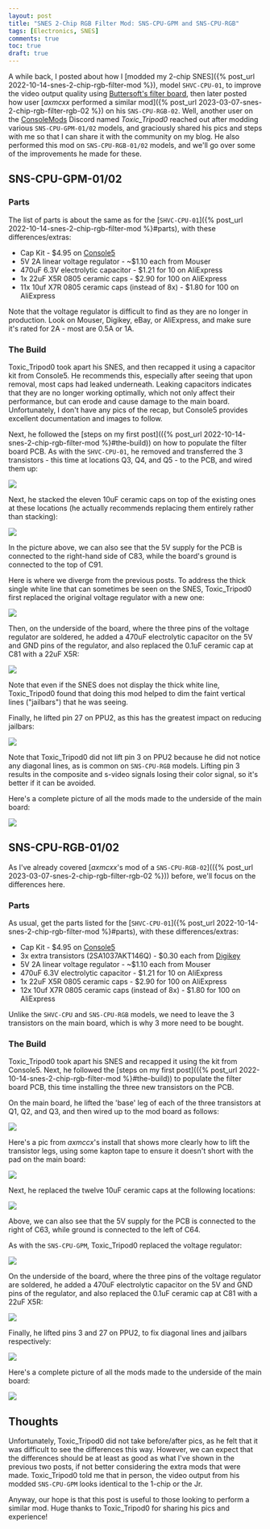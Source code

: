 ```yaml
---
layout: post
title: "SNES 2-Chip RGB Filter Mod: SNS-CPU-GPM and SNS-CPU-RGB"
tags: [Electronics, SNES]
comments: true
toc: true
draft: true
---
```


A while back, I posted about how I [modded my 2-chip SNES]({% post_url 2022-10-14-snes-2-chip-rgb-filter-mod %}), model `SHVC-CPU-01`, to improve the video output quality using [Buttersoft's filter board](https://www.aussiearcade.com/topic/90003-snes-sfc-shvc-cpu-001-2-chip-rgb-filter-mod-video-fix/), then later posted how user [*axmcxx* performed a similar mod]({% post_url 2023-03-07-snes-2-chip-rgb-filter-rgb-02 %}) on his `SNS-CPU-RGB-02`. Well, another user on the [ConsoleMods](https://consolemods.org/wiki/Main_Page) Discord named *Toxic_Tripod0* reached out after modding various `SNS-CPU-GPM-01/02` models, and graciously shared his pics and steps with me so that I can share it with the community on my blog. He also performed this mod on `SNS-CPU-RGB-01/02` models, and we'll go over some of the improvements he made for these.

## SNS-CPU-GPM-01/02

### Parts

The list of parts is about the same as for the [`SHVC-CPU-01`]({% post_url 2022-10-14-snes-2-chip-rgb-filter-mod %}#parts), with these differences/extras:

* Cap Kit - $4.95 on [Console5](https://console5.com/store/snes-cap-kit-non-shvc-models.html)
* 5V 2A linear voltage regulator - ~$1.10 each from Mouser
* 470uF 6.3V electrolytic capacitor - $1.21 for 10 on AliExpress
* 1x 22uF X5R 0805 ceramic caps - $2.90 for 100 on AliExpress
* 11x 10uf X7R 0805 ceramic caps (instead of 8x) - $1.80 for 100 on AliExpress

Note that the voltage regulator is difficult to find as they are no longer in production. Look on Mouser, Digikey, eBay, or AliExpress, and make sure it's rated for 2A - most are 0.5A or 1A.


### The Build

Toxic_Tripod0 took apart his SNES, and then recapped it using a capacitor kit from Console5. He recommends this, especially after seeing that upon removal, most caps had leaked underneath. Leaking capacitors indicates that they are no longer working optimally, which not only affect their performance, but can erode and cause damage to the main board. Unfortunately, I don't have any pics of the recap, but Console5 provides excellent documentation and images to follow.

Next, he followed the [steps on my first post](({% post_url 2022-10-14-snes-2-chip-rgb-filter-mod %}#the-build)) on how to populate the filter board PCB. As with the `SHVC-CPU-01`, he removed and transferred the 3 transistors - this time at locations Q3, Q4, and Q5 - to the PCB, and wired them up:

![](/assets/images/snes-2-chip-rgb-filter-gpm-and-rgb/gpm_mainboard_rgb_wiring.jpg)

Next, he stacked the eleven 10uF ceramic caps on top of the existing ones at these locations (he actually recommends replacing them entirely rather than stacking):

![](/assets/images/snes-2-chip-rgb-filter-gpm-and-rgb/gpm_mainboard_filter_caps.jpg)

In the picture above, we can also see that the 5V supply for the PCB is connected to the right-hand side of C83, while the board's ground is connected to the top of C91.

Here is where we diverge from the previous posts. To address the thick single white line that can sometimes be seen on the SNES, Toxic_Tripod0 first replaced the original voltage regulator with a new one:

![](/assets/images/snes-2-chip-rgb-filter-gpm-and-rgb/voltage_reg.jpg)

Then, on the underside of the board, where the three pins of the voltage regulator are soldered, he added a 470uF electrolytic capacitor on the 5V and GND pins of the regulator, and also replaced the 0.1uF ceramic cap at C81 with a 22uF X5R:

![](/assets/images/snes-2-chip-rgb-filter-gpm-and-rgb/gpm_mainboard_voltage_reg_filter.jpg)

Note that even if the SNES does not display the thick white line, Toxic_Tripod0 found that doing this mod helped to dim the faint vertical lines ("jailbars") that he was seeing.

Finally, he lifted pin 27 on PPU2, as this has the greatest impact on reducing jailbars:

![](/assets/images/snes-2-chip-rgb-filter-gpm-and-rgb/gpm_ppu2.jpg)

Note that Toxic_Tripod0 did not lift pin 3 on PPU2 because he did not notice any diagonal lines, as is common on `SNS-CPU-RGB` models. Lifting pin 3 results in the composite and s-video signals losing their color signal, so it's better if it can be avoided.

Here's a complete picture of all the mods made to the underside of the main board:

![](/assets/images/snes-2-chip-rgb-filter-gpm-and-rgb/gpm_mainboard_full.jpg)


## SNS-CPU-RGB-01/02

As I've already covered [*axmcxx*'s mod of a `SNS-CPU-RGB-02`](({% post_url 2023-03-07-snes-2-chip-rgb-filter-rgb-02 %})) before, we'll focus on the differences here.

### Parts

As usual, get the parts listed for the [`SHVC-CPU-01`]({% post_url 2022-10-14-snes-2-chip-rgb-filter-mod %}#parts), with these differences/extras:
* Cap Kit - $4.95 on [Console5](https://console5.com/store/snes-cap-kit-non-shvc-models.html)
* 3x extra transistors (2SA1037AKT146Q) - $0.30 each from [Digikey](https://www.digikey.com/en/products/detail/rohm-semiconductor/2SA1037AKT146Q/650439)
* 5V 2A linear voltage regulator - ~$1.10 each from Mouser
* 470uF 6.3V electrolytic capacitor - $1.21 for 10 on AliExpress
* 1x 22uF X5R 0805 ceramic caps - $2.90 for 100 on AliExpress
* 12x 10uf X7R 0805 ceramic caps (instead of 8x) - $1.80 for 100 on AliExpress

Unlike the `SHVC-CPU` and `SNS-CPU-RGB` models, we need to leave the 3 transistors on the main board, which is why 3 more need to be bought.

### The Build

Toxic_Tripod0 took apart his SNES and recapped it using the kit from Console5. Next, he followed the [steps on my first post](({% post_url 2022-10-14-snes-2-chip-rgb-filter-mod %}#the-build)) to populate the filter board PCB, this time installing the three new transistors on the PCB.

On the main board, he lifted the 'base' leg of each of the three transistors at Q1, Q2, and Q3, and then wired up to the mod board as follows:

![](/assets/images/snes-2-chip-rgb-filter-gpm-and-rgb/rgb_mainboard_rgb_wiring.jpg)

Here's a pic from *axmccx*'s install that shows more clearly how to lift the transistor legs, using some kapton tape to ensure it doesn't short with the pad on the main board:

![](/assets/images/snes-2-chip-rgb-filter-gpm-and-rgb/transistor_leg_lift.jpg)

Next, he replaced the twelve 10uF ceramic caps at the following locations:

![](/assets/images/snes-2-chip-rgb-filter-gpm-and-rgb/rgb_mainboard_filter_caps.jpg)

Above, we can also see that the 5V supply for the PCB is connected to the right of C63, while ground is connected to the left of C64.

As with the `SNS-CPU-GPM`, Toxic_Tripod0 replaced the voltage regulator:

![](/assets/images/snes-2-chip-rgb-filter-gpm-and-rgb/voltage_reg.jpg)

On the underside of the board, where the three pins of the voltage regulator are soldered, he added a 470uF electrolytic capacitor on the 5V and GND pins of the regulator, and also replaced the 0.1uF ceramic cap at C81 with a 22uF X5R:

![](/assets/images/snes-2-chip-rgb-filter-gpm-and-rgb/rgb_mainboard_voltage_reg_filter.jpg)

Finally, he lifted pins 3 and 27 on PPU2, to fix diagonal lines and jailbars respectively:

![](/assets/images/snes-2-chip-rgb-filter-gpm-and-rgb/rgb_ppu2.jpg)

Here's a complete picture of all the mods made to the underside of the main board:

![](/assets/images/snes-2-chip-rgb-filter-gpm-and-rgb/rgb_mainboard_full.jpg)


## Thoughts

Unfortunately, Toxic_Tripod0 did not take before/after pics, as he felt that it was difficult to see the differences this way. However, we can expect that the differences should be at least as good as what I've shown in the previous two posts, if not better considering the extra mods that were made. Toxic_Tripod0 told me that in person, the video output from his modded `SNS-CPU-GPM` looks identical to the 1-chip or the Jr.

Anyway, our hope is that this post is useful to those looking to perform a similar mod. Huge thanks to Toxic_Tripod0 for sharing his pics and experience!
